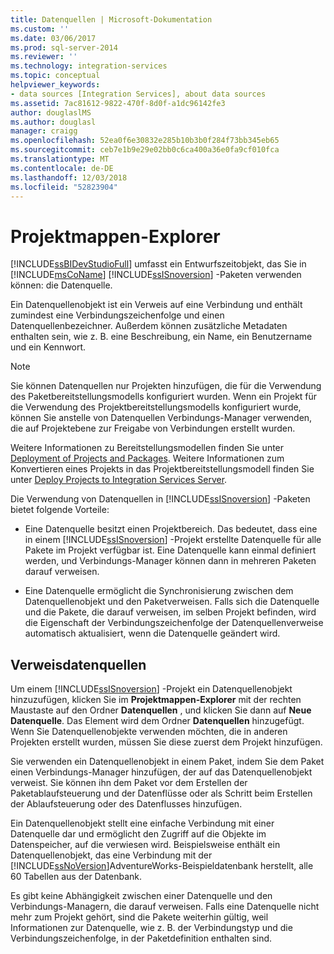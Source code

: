 ```yaml
---
title: Datenquellen | Microsoft-Dokumentation
ms.custom: ''
ms.date: 03/06/2017
ms.prod: sql-server-2014
ms.reviewer: ''
ms.technology: integration-services
ms.topic: conceptual
helpviewer_keywords:
- data sources [Integration Services], about data sources
ms.assetid: 7ac81612-9822-470f-8d0f-a1dc96142fe3
author: douglaslMS
ms.author: douglasl
manager: craigg
ms.openlocfilehash: 52ea0f6e30832e285b10b3b0f284f73bb345eb65
ms.sourcegitcommit: ceb7e1b9e29e02bb0c6ca400a36e0fa9cf010fca
ms.translationtype: MT
ms.contentlocale: de-DE
ms.lasthandoff: 12/03/2018
ms.locfileid: "52823904"
---
```

# <a name="data-sources"></a>Projektmappen-Explorer
  [!INCLUDE[ssBIDevStudioFull](../../includes/ssbidevstudiofull-md.md)] umfasst ein Entwurfszeitobjekt, das Sie in [!INCLUDE[msCoName](../../includes/msconame-md.md)] [!INCLUDE[ssISnoversion](../../includes/ssisnoversion-md.md)] -Paketen verwenden können: die Datenquelle.  
  
 Ein Datenquellenobjekt ist ein Verweis auf eine Verbindung und enthält zumindest eine Verbindungszeichenfolge und einen Datenquellenbezeichner. Außerdem können zusätzliche Metadaten enthalten sein, wie z. B. eine Beschreibung, ein Name, ein Benutzername und ein Kennwort.  
  
> [!NOTE]  
>  Sie können Datenquellen nur Projekten hinzufügen, die für die Verwendung des Paketbereitstellungsmodells konfiguriert wurden. Wenn ein Projekt für die Verwendung des Projektbereitstellungsmodells konfiguriert wurde, können Sie anstelle von Datenquellen Verbindungs-Manager verwenden, die auf Projektebene zur Freigabe von Verbindungen erstellt wurden.  
>   
>  Weitere Informationen zu Bereitstellungsmodellen finden Sie unter [Deployment of Projects and Packages](../packages/deploy-integration-services-ssis-projects-and-packages.md). Weitere Informationen zum Konvertieren eines Projekts in das Projektbereitstellungsmodell finden Sie unter [Deploy Projects to Integration Services Server](../deploy-projects-to-integration-services-server.md).  
  
 Die Verwendung von Datenquellen in [!INCLUDE[ssISnoversion](../../includes/ssisnoversion-md.md)] -Paketen bietet folgende Vorteile:  
  
-   Eine Datenquelle besitzt einen Projektbereich. Das bedeutet, dass eine in einem [!INCLUDE[ssISnoversion](../../includes/ssisnoversion-md.md)] -Projekt erstellte Datenquelle für alle Pakete im Projekt verfügbar ist. Eine Datenquelle kann einmal definiert werden, und Verbindungs-Manager können dann in mehreren Paketen darauf verweisen.  
  
-   Eine Datenquelle ermöglicht die Synchronisierung zwischen dem Datenquellenobjekt und den Paketverweisen. Falls sich die Datenquelle und die Pakete, die darauf verweisen, im selben Projekt befinden, wird die Eigenschaft der Verbindungszeichenfolge der Datenquellenverweise automatisch aktualisiert, wenn die Datenquelle geändert wird.  
  
## <a name="reference-data-sources"></a>Verweisdatenquellen  
 Um einem [!INCLUDE[ssISnoversion](../../includes/ssisnoversion-md.md)] -Projekt ein Datenquellenobjekt hinzuzufügen, klicken Sie im **Projektmappen-Explorer** mit der rechten Maustaste auf den Ordner **Datenquellen** , und klicken Sie dann auf **Neue Datenquelle**. Das Element wird dem Ordner **Datenquellen** hinzugefügt. Wenn Sie Datenquellenobjekte verwenden möchten, die in anderen Projekten erstellt wurden, müssen Sie diese zuerst dem Projekt hinzufügen.  
  
 Sie verwenden ein Datenquellenobjekt in einem Paket, indem Sie dem Paket einen Verbindungs-Manager hinzufügen, der auf das Datenquellenobjekt verweist. Sie können ihn dem Paket vor dem Erstellen der Paketablaufsteuerung und der Datenflüsse oder als Schritt beim Erstellen der Ablaufsteuerung oder des Datenflusses hinzufügen.  
  
 Ein Datenquellenobjekt stellt eine einfache Verbindung mit einer Datenquelle dar und ermöglicht den Zugriff auf die Objekte im Datenspeicher, auf die verwiesen wird. Beispielsweise enthält ein Datenquellenobjekt, das eine Verbindung mit der [!INCLUDE[ssNoVersion](../../includes/ssnoversion-md.md)]AdventureWorks-Beispieldatenbank herstellt, alle 60 Tabellen aus der Datenbank.  
  
 Es gibt keine Abhängigkeit zwischen einer Datenquelle und den Verbindungs-Managern, die darauf verweisen. Falls eine Datenquelle nicht mehr zum Projekt gehört, sind die Pakete weiterhin gültig, weil Informationen zur Datenquelle, wie z. B. der Verbindungstyp und die Verbindungszeichenfolge, in der Paketdefinition enthalten sind.  
  
  
